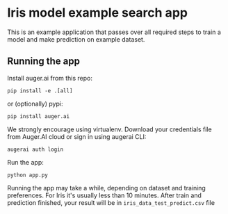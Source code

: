 # Iris model example search app

This is an example application that passes over all required steps to train a model 
and make prediction on example dataset.

## Running the app
Install auger.ai from this repo:
```
pip install -e .[all]
```
or (optionally) pypi:

```
pip install auger.ai
```
We strongly encourage using virtualenv.
Download your credentials file from Auger.AI cloud or sign in using augerai CLI:
```
augerai auth login
```

Run the app:
```
python app.py
```
Running the app may take a while, depending on dataset and training preferences. 
For Iris it's usually less than 10 minutes. After train and prediction finished, your result will be in `iris_data_test_predict.csv` file